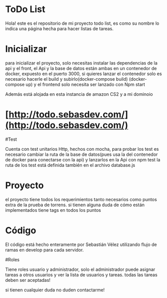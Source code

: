# ToDo List

Hola! este es el repositorio de mi proyecto todo list, es como su nombre lo indica una página hecha para hacer listas de tareas.

# Inicializar

para inicializar el proyecto, solo necesitas instalar las dependencias de la api y el front, el Api y la base de datos están ambas
en un contenedor de docker, expuesto en el puerto 3000, si quieres lanzar el contenedor solo es necesario hacerle el build y 
subirlo(docker-compose build) (docker-compose up) y el frontend solo necesita ser lanzado con Npm start

Además está alojada en esta instancia de amazon CS2 y a mi dominoio

# [http://todo.sebasdev.com/](http://todo.sebasdev.com/)

#Test

Cuenta con test unitarios Http, hechos con mocha, para probar los test es necesario cambiar la ruta de la base de datos(pues usa la del contenedor de docker para conectarse con la api) y lanzarlos en la Api con npm test la ruta de los test está definida también en el archivo database.js

# Proyecto

el proyecto tiene todos los requerimientos tanto necesarios como puntos extra de la prueba de torrens. si tienen alguna duda de cómo están implementados tiene tags en todos los puntos

# Código

El código está hecho enteramente por Sebastián Vélez utilizando flujo de ramas en develop para cada servidor.

#Roles

Tiene roles usuario y administrador, solo el administrador puede asignar tareas a otros usuarios y ver la lista de usuarios y tareas. todas las tareas deben ser aceptadas!


si tienen cualquier duda no duden contactarme!

